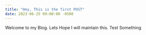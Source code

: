 ```yaml
---
title: "Hey, This is the first POST"
date: 2023-06-25 09:00:00 -0500
---
```


Welcome to my Blog. Lets Hope I will maintain this. Test Something